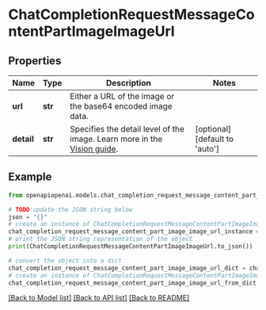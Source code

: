 # ChatCompletionRequestMessageContentPartImageImageUrl


## Properties

Name | Type | Description | Notes
------------ | ------------- | ------------- | -------------
**url** | **str** | Either a URL of the image or the base64 encoded image data. | 
**detail** | **str** | Specifies the detail level of the image. Learn more in the [Vision guide](/docs/guides/vision/low-or-high-fidelity-image-understanding). | [optional] [default to 'auto']

## Example

```python
from openapiopenai.models.chat_completion_request_message_content_part_image_image_url import ChatCompletionRequestMessageContentPartImageImageUrl

# TODO update the JSON string below
json = "{}"
# create an instance of ChatCompletionRequestMessageContentPartImageImageUrl from a JSON string
chat_completion_request_message_content_part_image_image_url_instance = ChatCompletionRequestMessageContentPartImageImageUrl.from_json(json)
# print the JSON string representation of the object
print(ChatCompletionRequestMessageContentPartImageImageUrl.to_json())

# convert the object into a dict
chat_completion_request_message_content_part_image_image_url_dict = chat_completion_request_message_content_part_image_image_url_instance.to_dict()
# create an instance of ChatCompletionRequestMessageContentPartImageImageUrl from a dict
chat_completion_request_message_content_part_image_image_url_from_dict = ChatCompletionRequestMessageContentPartImageImageUrl.from_dict(chat_completion_request_message_content_part_image_image_url_dict)
```
[[Back to Model list]](../README.md#documentation-for-models) [[Back to API list]](../README.md#documentation-for-api-endpoints) [[Back to README]](../README.md)


